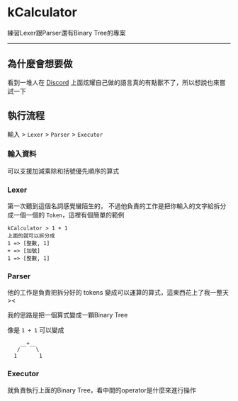 # kCalculator
練習Lexer跟Parser還有Binary Tree的專案

***

## 為什麼會想要做
看到一堆人在 [Discord](https://discord.gg/ct2ufag) 上面炫耀自己做的語言真的有點獸不了，所以想說也來嘗試一下

## 執行流程
輸入 > `Lexer` > `Parser` > `Executor`

### 輸入資料
可以支援加減乘除和括號優先順序的算式

### Lexer
第一次聽到這個名詞感覺蠻陌生的，
不過他負責的工作是把你輸入的文字給拆分成一個一個的 `Token`，這裡有個簡單的範例

```
kCalculator > 1 + 1
上面的就可以拆分成
1 => [整數, 1]
+ => [加號]
1 => [整數, 1]
```

### Parser
他的工作是負責把拆分好的 tokens 變成可以運算的算式，這東西花上了我一整天><

我的思路是把一個算式變成一顆Binary Tree

像是 `1 + 1` 可以變成

```
    __+__
   /     \
  1       1
```

### Executor

就負責執行上面的Binary Tree，看中間的operator是什麼來進行操作